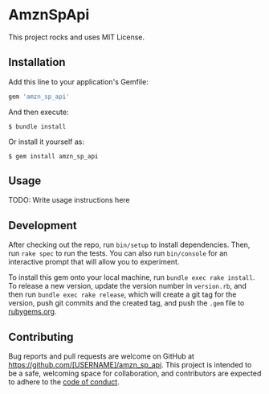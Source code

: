 # AmznSpApi

This project rocks and uses MIT License.

## Installation

Add this line to your application's Gemfile:

```ruby
gem 'amzn_sp_api'
```

And then execute:

    $ bundle install

Or install it yourself as:

    $ gem install amzn_sp_api

## Usage

TODO: Write usage instructions here

## Development

After checking out the repo, run `bin/setup` to install dependencies. Then, run `rake spec` to run the tests. You can also run `bin/console` for an interactive prompt that will allow you to experiment.

To install this gem onto your local machine, run `bundle exec rake install`. To release a new version, update the version number in `version.rb`, and then run `bundle exec rake release`, which will create a git tag for the version, push git commits and the created tag, and push the `.gem` file to [rubygems.org](https://rubygems.org).

## Contributing

Bug reports and pull requests are welcome on GitHub at https://github.com/[USERNAME]/amzn_sp_api. This project is intended to be a safe, welcoming space for collaboration, and contributors are expected to adhere to the [code of conduct](https://github.com/[USERNAME]/amzn_sp_api/blob/master/CODE_OF_CONDUCT.md).